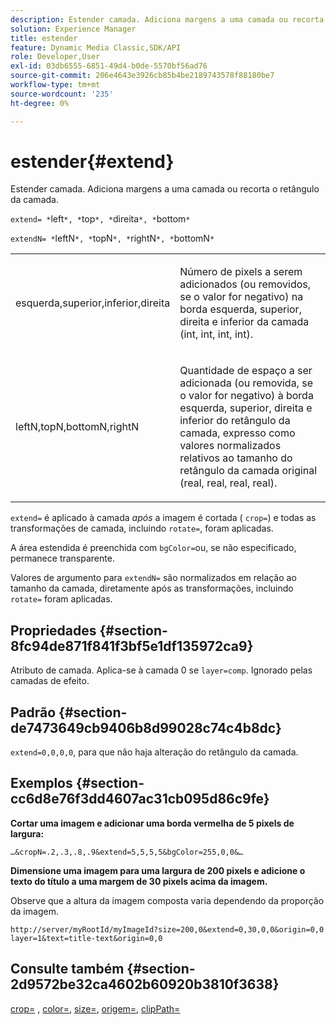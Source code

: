 ```yaml
---
description: Estender camada. Adiciona margens a uma camada ou recorta o retângulo da camada.
solution: Experience Manager
title: estender
feature: Dynamic Media Classic,SDK/API
role: Developer,User
exl-id: 03db6555-6851-49d4-b0de-5570bf56ad76
source-git-commit: 206e4643e3926cb85b4be2189743578f88180be7
workflow-type: tm+mt
source-wordcount: '235'
ht-degree: 0%

---
```


# estender{#extend}

Estender camada. Adiciona margens a uma camada ou recorta o retângulo da camada.

`extend= *`left`*, *`top`*, *`direita`*, *`bottom`*`

`extendN= *`leftN`*, *`topN`*, *`rightN`*, *`bottomN`*`

<table id="simpletable_1DCCD469712B423C8154630127DC5F54"> 
 <tr class="strow"> 
  <td class="stentry"> <p><span class="codeph"> <span class="varname"> esquerda,superior,inferior,direita</span></span> </p></td> 
  <td class="stentry"> <p>Número de pixels a serem adicionados (ou removidos, se o valor for negativo) na borda esquerda, superior, direita e inferior da camada (int, int, int, int). </p></td> 
 </tr> 
 <tr class="strow"> 
  <td class="stentry"> <p><span class="codeph"> <span class="varname"> leftN,topN,bottomN,rightN</span></span> </p></td> 
  <td class="stentry"> <p>Quantidade de espaço a ser adicionada (ou removida, se o valor for negativo) à borda esquerda, superior, direita e inferior do retângulo da camada, expresso como valores normalizados relativos ao tamanho do retângulo da camada original (real, real, real, real). </p></td> 
 </tr> 
</table>

`extend=` é aplicado à camada *após* a imagem é cortada ( `crop=`) e todas as transformações de camada, incluindo `rotate=`, foram aplicadas.

A área estendida é preenchida com `bgColor=`ou, se não especificado, permanece transparente.

Valores de argumento para `extendN=` são normalizados em relação ao tamanho da camada, diretamente após as transformações, incluindo `rotate=` foram aplicadas.

## Propriedades {#section-8fc94de871f841f3bf5e1df135972ca9}

Atributo de camada. Aplica-se à camada 0 se `layer=comp`. Ignorado pelas camadas de efeito.

## Padrão {#section-de7473649cb9406b8d99028c74c4b8dc}

`extend=0,0,0,0`, para que não haja alteração do retângulo da camada.

## Exemplos {#section-cc6d8e76f3dd4607ac31cb095d86c9fe}

**Cortar uma imagem e adicionar uma borda vermelha de 5 pixels de largura:**

`…&cropN=.2,.3,.8,.9&extend=5,5,5,5&bgColor=255,0,0&…`

**Dimensione uma imagem para uma largura de 200 pixels e adicione o texto do título a uma margem de 30 pixels acima da imagem.**

Observe que a altura da imagem composta varia dependendo da proporção da imagem.

`http://server/myRootId/myImageId?size=200,0&extend=0,30,0,0&origin=0,0 layer=1&text=title-text&origin=0,0`

## Consulte também {#section-2d9572be32ca4602b60920b3810f3638}

[crop=](../../../../../is-api/http-ref/image-serving-api-ref/c-http-protocol-reference/c-command-reference/r-crop.md#reference-6fd0f6399966446ab4425ce050572eab) , [color=](/help/aem-is-ir-api/is-api/http-ref/image-serving-api-ref/c-http-protocol-reference/c-data-types/r-is-http-color.md), [size=](../../../../../is-api/http-ref/image-serving-api-ref/c-http-protocol-reference/c-data-types/r-size.md#reference-04d383f32c7b4003bed9978cb854747b), [origem=](../../../../../is-api/http-ref/image-serving-api-ref/c-http-protocol-reference/c-command-reference/r-origin.md#reference-e11c7ac06e2240cc884c3fec98f05138), [clipPath=](../../../../../is-api/http-ref/image-serving-api-ref/c-http-protocol-reference/c-command-reference/r-clippath.md#reference-8139b1b52dc54749b51b109521ddf83d)
